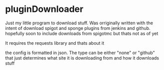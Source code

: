 # pluginDownloader
Just my little program to download stuff. Was orriginally written with the intent of download spigot and sponge plugins from jenkins and github. hopefully soon to include downloads from spigotmc but thats not as of yet

It requires the requests library and thats about it

the config is formatted in json. 
The type can be either "none" or "github" that just determines what site it is downloading from and how it downloads stuff

